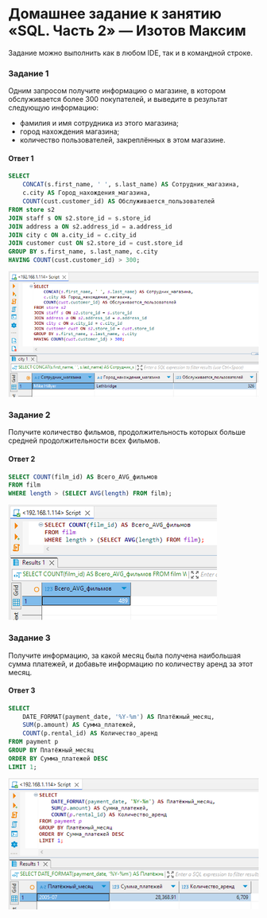 # Домашнее задание к занятию «SQL. Часть 2» — Изотов Максим

Задание можно выполнить как в любом IDE, так и в командной строке.

### Задание 1

Одним запросом получите информацию о магазине, в котором обслуживается более 300 покупателей, и выведите в результат следующую информацию: 
- фамилия и имя сотрудника из этого магазина;
- город нахождения магазина;
- количество пользователей, закреплённых в этом магазине.

#### Ответ 1

```sql
SELECT 
    CONCAT(s.first_name, ' ', s.last_name) AS Сотрудник_магазина,
    c.city AS Город_нахождения_магазина,
    COUNT(cust.customer_id) AS Обслуживается_пользователей
FROM store s2
JOIN staff s ON s2.store_id = s.store_id
JOIN address a ON s2.address_id = a.address_id
JOIN city c ON a.city_id = c.city_id
JOIN customer cust ON s2.store_id = cust.store_id
GROUP BY s.first_name, s.last_name, c.city
HAVING COUNT(cust.customer_id) > 300;
```
![](img/12-04-01-01.png)

### Задание 2

Получите количество фильмов, продолжительность которых больше средней продолжительности всех фильмов.

#### Ответ 2

```sql
SELECT COUNT(film_id) AS Всего_AVG_фильмов
FROM film
WHERE length > (SELECT AVG(length) FROM film);
```
![](img/12-04-02-01.png)

### Задание 3

Получите информацию, за какой месяц была получена наибольшая сумма платежей, и добавьте информацию по количеству аренд за этот месяц.

#### Ответ 3

```sql
SELECT 
    DATE_FORMAT(payment_date, '%Y-%m') AS Платёжный_месяц,
    SUM(p.amount) AS Сумма_платежей,
    COUNT(p.rental_id) AS Количество_аренд
FROM payment p
GROUP BY Платёжный_месяц
ORDER BY Сумма_платежей DESC
LIMIT 1;
```
![](img/12-04-03-01.png)



